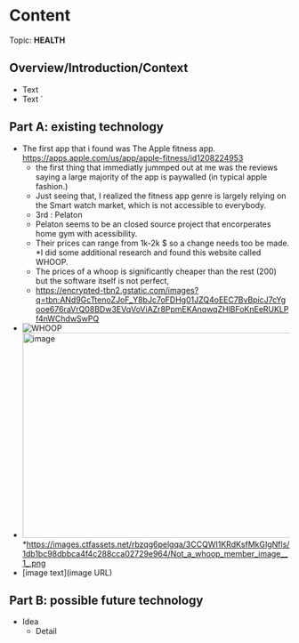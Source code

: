 # Content
Topic: **HEALTH**

## Overview/Introduction/Context
* Text
* Text
`
## Part A: existing technology
* The first app that i found was The Apple fitness app. https://apps.apple.com/us/app/apple-fitness/id1208224953
  * the first thing that immediatly jummped out at me was the reviews saying a large majority of the app is paywalled (in typical apple fashion.)
  * Just seeing that, I realized the fitness app genre is largely relying on the Smart watch market, which is not accessible to everybody.
  * 3rd : Pelaton
  * Pelaton seems to be an closed source project that encorperates home gym with acessibility.
  * Their prices can range from 1k-2k  $ so a change needs too be made.
  *I did some additional research and found this website called WHOOP.
  * The prices of a whoop is significantly cheaper than the rest (200) but the software itself is not perfect,
  * https://encrypted-tbn2.gstatic.com/images?q=tbn:ANd9GcTtenoZJoF_Y8bJc7oFDHg01JZQ4oEEC7BvBpicJ7cYgooe676raVrQ08BDw3EVqVoViAZr8PpmEKAnqwqZHlBFoKnEeRUKLPf4nWChdwSwPQ
 * <img src="http://t0.gstatic.com/images?q=tbn:ANd9GcSvP-fIy2EWlXCKc1RMVxrz3pe8hoOiIb_InXiCUguFLZVLLTwcUZjTlNLF4Ekz0A" alt="WHOOP"/>
  * <img width="831" height="369" alt="image" src="https://github.com/user-attachments/assets/28399bc2-f4d3-4d9e-9039-414e8f84f11a" />  *https://images.ctfassets.net/rbzqg6pelgqa/3CCQWI1KRdKsfMkGIgNfls/1db1bc98dbbca4f4c288cca02729e964/Not_a_whoop_member_image__1_.png
  *  [image text](image URL)

## Part B: possible future technology
* Idea
  * Detail
